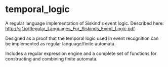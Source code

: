 temporal_logic
==============

A regular language implementation of Siskind's event logic. Described here: http://sjf.io/Regular_Languages_For_Siskinds_Event_Logic.pdf

Designed as a proof that the temporal logic used in event recognition can be implemented as regular language/finite automata. 

Includes a regular expression engine and a complete set of functions for constructing and combining finite automata.
